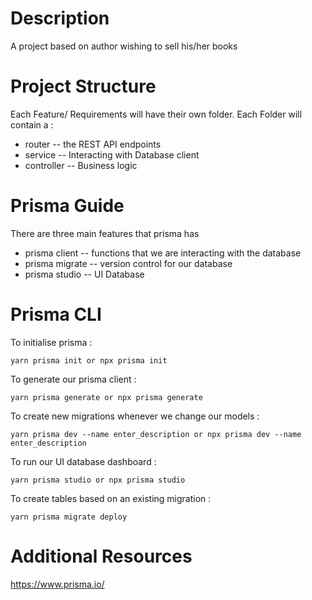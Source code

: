 # Description
A project based on author wishing to sell his/her books
# Project Structure 
Each Feature/ Requirements will have their own folder.
Each Folder will contain a :
- router -- the REST API endpoints
- service -- Interacting with Database client
- controller -- Business logic

# Prisma Guide 
There are three main features that prisma has
- prisma client -- functions that we are interacting with the database
- prisma migrate -- version control for our database
- prisma studio -- UI Database

# Prisma CLI

To initialise prisma :
```
yarn prisma init or npx prisma init
```

To generate our prisma client :
``` 
yarn prisma generate or npx prisma generate
```

To create new migrations whenever we change our models :
```
yarn prisma dev --name enter_description or npx prisma dev --name enter_description
```

To run our UI database dashboard :
```
yarn prisma studio or npx prisma studio
```

To create tables based on an existing migration :
```
yarn prisma migrate deploy
```

# Additional Resources  
https://www.prisma.io/